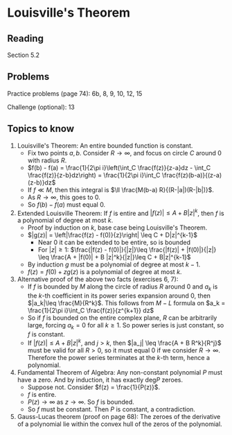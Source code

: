 # Louisville's Theorem

## Reading

Section 5.2

## Problems

Practice problems (page 74): 6b, 8, 9, 10, 12, 15

Challenge (optional): 13

## Topics to know

1. Louisville's Theorem: An entire bounded function is constant.
    - Fix two points $a, b$. Consider $R\to \infty$, and focus on circle $C$ around $0$ with radius $R$.
    - $f(b) - f(a) = \frac{1}{2\pi i}\left(\int_C \frac{f(z)}{z-a}dz - \int_C \frac{f(z)}{z-b}dz\right) = \frac{1}{2\pi i}\int_C \frac{f(z)(b-a)}{(z-a)(z-b)}dz$
    - If $f \ll M$, then this integral is $\ll \frac{M(b-a) R}{(R-|a|)(R-|b|)}$.
    - As $R\to \infty$, this goes to $0$.
    - So $f(b)-f(a)$ must equal $0$.
2. Extended Louisville Theorem: If $f$ is entire and $|f(z)| \leq A + B|z|^k$, then $f$ is a polynomial of degree at most $k$.
    - Proof by induction on $k$, base case being Louisville's Theorem.
    - $|g(z)| = \left|\frac{f(z) - f(0)}{z}\right| \leq C + D|z|^{k-1}$
        - Near $0$ it can be extended to be entire, so is bounded
        - For $|z| \geq 1$: $\frac{|f(z) - f(0)|}{|z|}\leq \frac{|f(z)| + |f(0)|}{|z|} \leq \frac{A + |f(0)| + B |z|^k}{|z|}\leq C + B|z|^{k-1}$
    - By induction $g$ must be a polynomial of degree at most $k-1$.
    - $f(z) = f(0) + z g(z)$ is a polynomial of degree at most $k$.
3. Alternative proof of the above two facts (exercises 6, 7):
    - If $f$ is bounded by $M$ along the circle of radius $R$ around $0$ and $a_k$ is the $k$-th coefficient in its power series expansion around $0$, then $|a_k|\leq \frac{M}{R^k}$. This follows from $M-L$ formula on $a_k = \frac{1}{2\pi i}\int_C \frac{f(z)}{z^{k+1}} dz$
    - So if $f$ is bounded on the entire complex plane, $R$ can be arbitrarily large, forcing $a_k=0$ for all $k\geq 1$. So power series is just constant, so $f$ is constant.
    - If $|f(z)|\leq A + B|z|^k$, and $j > k$, then $|a_j| \leq \frac{A + B R^k}{R^j}$ must be valid for all $R > 0$, so it must equal $0$ if we consider $R\to \infty$. Therefore the power series terminates at the $k$-th term, hence a polynomial.
4. Fundamental Theorem of Algebra: Any non-constant polynomial $P$ must have a zero. And by induction, it has exactly $\textrm{deg} P$ zeroes.
    - Suppose not. Consider $f(z) = \frac{1}{P(z)}$.
    - $f$ is entire.
    - $P(z) \to \infty$ as $z\to\infty$. So $f$ is bounded.
    - So $f$ must be constant. Then $P$ is constant, a contradiction.
5. Gauss-Lucas theorem (proof on page 68): The zeroes of the derivative of a polynomial lie within the convex hull of the zeros of the polynomial.
